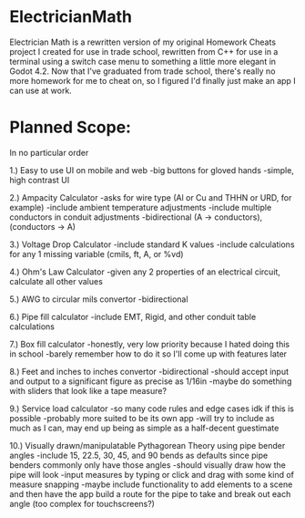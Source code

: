 # ElectricianMath
Electrician Math is a rewritten version of my original Homework Cheats project I created for use in trade school, rewritten from C++ for use in a terminal using a switch case menu to something a little more elegant in Godot 4.2. Now that I've graduated from trade school, there's really no more homework for me to cheat on, so I figured I'd finally just make an app I can use at work.

# Planned Scope:
In no particular order

1.) Easy to use UI on mobile and web
  -big buttons for gloved hands
  -simple, high contrast UI
  
2.) Ampacity Calculator
  -asks for wire type (Al or Cu and THHN or URD, for example)
  -include ambient temperature adjustments
  -include multiple conductors in conduit adjustments
  -bidirectional (A -> conductors), (conductors -> A)
  
3.) Voltage Drop Calculator
  -include standard K values
  -include calculations for any 1 missing variable (cmils, ft, A, or %vd)
  
4.) Ohm's Law Calculator
  -given any 2 properties of an electrical circuit, calculate all other values
  
5.) AWG to circular mils convertor
  -bidirectional
  
6.) Pipe fill calculator
  -include EMT, Rigid, and other conduit table calculations
  
7.) Box fill calculator
  -honestly, very low priority because I hated doing this in school
  -barely remember how to do it so I'll come up with features later
  
8.) Feet and inches to inches convertor
  -bidirectional
  -should accept input and output to a significant figure as precise as 1/16in
  -maybe do something with sliders that look like a tape measure?
  
9.) Service load calculator
  -so many code rules and edge cases idk if this is possible
  -probably more suited to be its own app
  -will try to include as much as I can, may end up being as simple as a half-decent guestimate
  
10.) Visually drawn/manipulatable Pythagorean Theory using pipe bender angles
  -include 15, 22.5, 30, 45, and 90 bends as defaults since pipe benders commonly only have those angles
  -should visually draw how the pipe will look
  -input measures by typing or click and drag with some kind of measure snapping
  -maybe include functionality to add elements to a scene and then have the app build a route for the pipe to take and break out each angle (too complex for touchscreens?)

